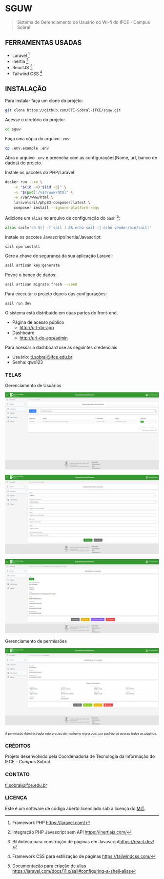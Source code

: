 # SGUW
>Sistema de Gerenciamento de Usuário do Wi-fi do IFCE - Campus Sobral

## FERRAMENTAS USADAS

* Laravel [^2]
* Inertia [^3]
* ReactJS [^4]
* Tailwind CSS [^5]

[^2]: Framework PHP <https://laravel.com/>
[^3]: Integração PHP Javascript sem API <https://inertiajs.com/>
[^4]: Biblioteca para construção de páginas em Javascript<https://react.dev/>
[^5]: Framework CSS para estilização de páginas <https://tailwindcss.com/>

## INSTALAÇÃO

Para instalar faça um clone do projeto:

```sh
git clone https://github.com/CTI-Sobral-IFCE/sguw.git
```

Acesse o diretório do projeto:

```sh
cd sguw
```

Faça uma cópia do arquivo ```.env```:

```sh
cp .env.example .env
```

Abra o arquivo ```.env``` e preencha com as configurações(Nome, url, banco de dados) do projeto.

Instale os pacotes do PHP/Laravel:

```sh
docker run --rm \
    -u "$(id -u):$(id -g)" \
    -v "$(pwd):/var/www/html" \
    -w /var/www/html \
    laravelsail/php83-composer:latest \
    composer install --ignore-platform-reqs
```

Adicione um ``alias`` no arquivo de configuração do ``bash`` [^1]:
[^1]: Documentação para criação de alias <https://laravel.com/docs/11.x/sail#configuring-a-shell-alias>

```sh
alias sail='sh $([ -f sail ] && echo sail || echo vendor/bin/sail)'
```

Instale os pacotes Javascript/Inertia/Javascript:

```sh
sail npm install
```

Gere a chave de segurança da sua aplicação Laravel:

```sh
sail artisan key:generate
```

Povoe o banco de dados:

```sh
sail artisan migrate:fresh --seed
```

Para executar o projeto depois das configurações:

```sh
sail run dev
```

O sistema está distribuído em duas partes do front-end.

* Página de acesso público
  * <http://url-do-app>
* Dashboard
  * <http://url-do-app/admin>

Para acessar a dashboard use as seguintes credenciais
* Usuário: ti.sobral@ifce.edu.br
* Senha: qwe123

### TELAS

Gerenciamento de Usuários

![Gerenciamento de Usuários](https://github.com/CTI-Sobral-IFCE/skeleton/blob/main/public/screenshots/users-admin.png?raw=true "Admin users")

![Formulário de novo Usuários](https://github.com/CTI-Sobral-IFCE/skeleton/blob/main/public/screenshots/users-create.png?raw=true "Create users")

![Detalhes do Usuários](https://github.com/CTI-Sobral-IFCE/skeleton/blob/main/public/screenshots/users-show.png?raw=true "Show users")

Gerenciamento de permissões

![Gerenciamento de Permissões](https://github.com/CTI-Sobral-IFCE/skeleton/blob/main/public/screenshots/permissions-show.png?raw=true "Show permissions")

<font size="1">*A permissão Administrador não precisa de nenhuma regra pois, por padrão, já acessa todos as páginas.*</font>

### CRÉDITOS

Projeto desenvolvido pela Coordenadoria de Tecnologia da Informação do IFCE - *Campus* Sobral.

### CONTATO

<ti.sobral@ifce.edu.br>

### LICENÇA

Este é um software de código aberto licenciado sob a licença do [MIT](https://opensource.org/licenses/MIT).
